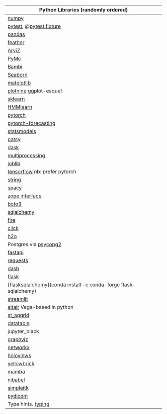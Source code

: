 
| Python Libraries (randomly ordered)                                                                           |
|---------------------------------------------------------------------------------------------------------------|
| [numpy](https://numpy.org/doc/stable/reference)                                                               |
| [pytest](https://docs.pytest.org/en/7.1.x/), [@pytest.fixture](https://docs.pytest.org/en/6.2.x/fixture.html) |
| [pandas](https://pandas.pydata.org/)                                                                          |
| [feather](https://github.com/wesm/feather)                                                                    |
| [ArviZ](https://arviz-devs.github.io/arviz/examples/index.html)                                               |
| [PyMc](https://docs.pymc.io/en/v3/)                                                                           |
| [Bambi](https://bambinos.github.io/bambi/main/index.html)                                                     |
| [Seaborn](https://seaborn.pydata.org/)                                                                        |
| [matplotlib](https://matplotlib.org/)                                                                         |
| [plotnine](https://plotnine.readthedocs.io/en/stable/api.html) ggplot-esque!                                  |
| [sklearn](https://scikit-learn.org/stable/)                                                                   |
| [HMMlearn](https://hmmlearn.readthedocs.io/en/latest/)                                                        |
| [pytorch](https://pytorch.org/)                                                                               |
| [pytorch-forecasting](https://github.com/jdb78/pytorch-forecasting)                                           |
| [statsmodels](https://www.statsmodels.org/stable/index.html)                                                  |
| [patsy](https://patsy.readthedocs.io/en/latest/)                                                              |
| [dask](https://dask.org/)                                                                                     |
| [multiprocessing](https://docs.python.org/3/library/multiprocessing.html)                                     |
| [joblib](https://joblib.readthedocs.io/en/latest/)                                                            |
| [tensorflow](https://www.tensorflow.org/overview/) nb: prefer pytorch                                         |
| [string](https://docs.python.org/3/library/stdtypes.html#str)                                                 |
| [spacy](https://spacy.io/)                                                                                    |
| [zope interface](https://muthukadan.net/docs/zca.html)                                                        |
| [boto3](https://boto3.amazonaws.com/v1/documentation/api/latest/index.html)                                   |
| [sqlalchemy](https://www.sqlalchemy.org/)                                                                     |
| [fire](https://google.github.io/python-fire/)                                                                 |
| [click](https://click.palletsprojects.com/en/8.1.x/)                                                          |
| [h2o](https://docs.h2o.ai/h2o/latest-stable/h2o-py)                                                           |
| Postgres via [psycopg2](https://www.psycopg.org/docs/)                                                        |
| [fastapi](https://fastapi.tiangolo.com/)                                                                      |
| [requests](https://docs.python-requests.org/en/latest/)                                                       |
| [dash](https://plotly.com/dash/)                                                                              |
| [flask](https://flask.palletsprojects.com/en/2.1.x/tutorial/)                                                 |
| [flasksqlalchemy](conda install -c conda-forge flask-sqlalchemy)                                              |
| [streamlit](https://docs.streamlit.io/)                                                                       |
| [altair](https://altair-viz.github.io/) Vega-based in python                                                  |
| [st_aggrid](https://github.com/PablocFonseca/streamlit-aggrid)                                                |
| [datatable](https://datatable.readthedocs.io/en/latest/)                                                      |
| jupyter_black                                                                                                 |
| [graphviz]()                                                                                                  |
| [networkx](https://networkx.org/)                                                                             |
| [holoviews](https://holoviews.org/)                                                                           |
| [yellowbrick](https://www.scikit-yb.org/en/latest/)                                                           |
| [mamba](https://mamba.readthedocs.io/en/latest/)                                                              |
| [nibabel](https://nipy.org/nibabel/)                                                                          |
| [simpleitk](https://simpleitk.org/)                                                                           |
| [pydicom](https://pydicom.github.io/)                                                                         |
| Type hints. [typing](https://docs.python.org/3/library/typing.html)                                           |
